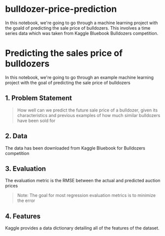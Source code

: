 # bulldozer-price-prediction
In this notebook, we're going to go through a machine learning project with the goald of predicting the sale price of bulldozers. This involves a time series data which was taken from Kaggle Bluebook Bulldozers competition.

# Predicting the sales price of bulldozers

In this notebook, we're going to go through an example machine learning project with the goal of predicting the sale price of bulldozers

## 1. Problem Statement
> How well can we predict the future sale price of a bulldozer, given its characteristics and previous examples of how much similar bulldozers have been sold for

## 2. Data

The data has been downloaded from Kaggle Bluebook for Bulldozers competition

## 3. Evaluation
The evaluation metric is the RMSE between the actual and predicted auction prices 

> Note: The goal for most regression evaluation metrics is to minimize the error

## 4. Features

Kaggle provides a data dictionary detailing all of the features of the dataset. 
